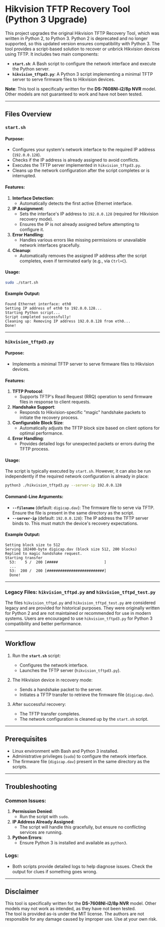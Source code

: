 # Hikvision TFTP Recovery Tool (Python 3 Upgrade)

This project upgrades the original Hikvision TFTP Recovery Tool, which was written in Python 2, to Python 3. Python 2 is deprecated and no longer supported, so this updated version ensures compatibility with Python 3. The tool provides a script-based solution to recover or unbrick Hikvision devices using TFTP. It includes two main components:  
- **`start.sh`**: A Bash script to configure the network interface and execute the Python server.  
- **`hikvision_tftpd3.py`**: A Python 3 script implementing a minimal TFTP server to serve firmware files to Hikvision devices.

**Note**: This tool is specifically written for the **DS-7608NI-i2/8p NVR** model. Other models are not guaranteed to work and have not been tested.

---

## Files Overview

### `start.sh`

#### Purpose:
- Configures your system's network interface to the required IP address (`192.0.0.128`).
- Checks if the IP address is already assigned to avoid conflicts.
- Executes the TFTP server implemented in `hikvision_tftpd3.py`.
- Cleans up the network configuration after the script completes or is interrupted.

#### Features:
1. **Interface Detection**:
   - Automatically detects the first active Ethernet interface.
2. **IP Assignment**:
   - Sets the interface's IP address to `192.0.0.128` (required for Hikvision recovery mode).
   - Ensures the IP is not already assigned before attempting to configure it.
3. **Error Handling**:
   - Handles various errors like missing permissions or unavailable network interfaces gracefully.
4. **Cleanup**:
   - Automatically removes the assigned IP address after the script completes, even if terminated early (e.g., via `Ctrl+C`).

#### Usage:
```bash
sudo ./start.sh
```

#### Example Output:
```
Found Ethernet interface: eth0
Setting IP address of eth0 to 192.0.0.128...
Starting Python script...
Script completed successfully!
Cleaning up: Removing IP address 192.0.0.128 from eth0...
Done!
```

---

### `hikvision_tftpd3.py`

#### Purpose:
- Implements a minimal TFTP server to serve firmware files to Hikvision devices.

#### Features:
1. **TFTP Protocol**:
   - Supports TFTP's Read Request (RRQ) operation to send firmware files in response to client requests.
2. **Handshake Support**:
   - Responds to Hikvision-specific "magic" handshake packets to initiate the recovery process.
3. **Configurable Block Size**:
   - Automatically adjusts the TFTP block size based on client options for optimal performance.
4. **Error Handling**:
   - Provides detailed logs for unexpected packets or errors during the TFTP process.

#### Usage:
The script is typically executed by `start.sh`. However, it can also be run independently if the required network configuration is already in place:
```bash
python3 ./hikvision_tftpd3.py --server-ip 192.0.0.128
```

#### Command-Line Arguments:
- **`--filename`** (default: `digicap.dav`):
  The firmware file to serve via TFTP. Ensure the file is present in the same directory as the script.
- **`--server-ip`** (default: `192.0.0.128`):
  The IP address the TFTP server binds to. This must match the device's recovery expectations.

#### Example Output:
```
Setting block size to 512
Serving 102400-byte digicap.dav (block size 512, 200 blocks)
Replied to magic handshake request.
Starting transfer
  53:    5 /  200 [#####                     ]
  ...
  53:  200 /  200 [##########################]
  Done!
```

---

### Legacy Files: `hikvision_tftpd.py` and `hikvision_tftpd_test.py`

The files `hikvision_tftpd.py` and `hikvision_tftpd_test.py` are considered legacy and are provided for historical purposes. They were originally written for Python 2 and are not maintained or recommended for use in modern systems. Users are encouraged to use `hikvision_tftpd3.py` for Python 3 compatibility and better performance.

---

## Workflow

1. Run the **`start.sh`** script:
   - Configures the network interface.
   - Launches the TFTP server (`hikvision_tftpd3.py`).

2. The Hikvision device in recovery mode:
   - Sends a handshake packet to the server.
   - Initiates a TFTP transfer to retrieve the firmware file (`digicap.dav`).

3. After successful recovery:
   - The TFTP transfer completes.
   - The network configuration is cleaned up by the `start.sh` script.

---

## Prerequisites

- Linux environment with Bash and Python 3 installed.
- Administrative privileges (`sudo`) to configure the network interface.
- The firmware file (`digicap.dav`) present in the same directory as the scripts.

---

## Troubleshooting

### Common Issues:
1. **Permission Denied**:
   - Run the script with `sudo`.
2. **IP Address Already Assigned**:
   - The script will handle this gracefully, but ensure no conflicting services are running.
3. **Python Errors**:
   - Ensure Python 3 is installed and available as `python3`.

### Logs:
- Both scripts provide detailed logs to help diagnose issues. Check the output for clues if something goes wrong.

---

## Disclaimer

This tool is specifically written for the **DS-7608NI-i2/8p NVR** model. Other models may not work as intended, as they have not been tested.  
The tool is provided as-is under the MIT license. The authors are not responsible for any damage caused by improper use. Use at your own risk.
